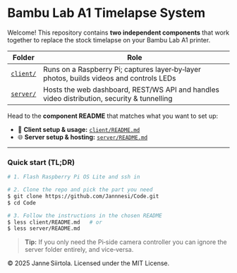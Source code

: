 # Bambu Lab A1 Timelapse System

Welcome! This repository contains **two independent components** that work together to replace the stock timelapse on your Bambu Lab A1 printer.

| Folder | Role |
|--------|------|
| [`client/`](./client/README.md) | Runs on a Raspberry Pi; captures layer‑by‑layer photos, builds videos and controls LEDs |
| [`server/`](/server/README.md) | Hosts the web dashboard, REST/WS API and handles video distribution, security & tunnelling |

Head to the **component README** that matches what you want to set up:

- 👷 **Client setup & usage:** [`client/README.md`](client/README.md)
- 🌐 **Server setup & hosting:** [`server/README.md`](server/README.md)

---

### Quick start (TL;DR)
```bash
# 1. Flash Raspberry Pi OS Lite and ssh in

# 2. Clone the repo and pick the part you need
$ git clone https://github.com/Jannnesi/Code.git
$ cd Code

# 3. Follow the instructions in the chosen README
$ less client/README.md   # or
$ less server/README.md
```

> **Tip:** If you only need the Pi‑side camera controller you can ignore the server folder entirely, and vice‑versa.

© 2025 Janne Siirtola.  Licensed under the MIT License.
